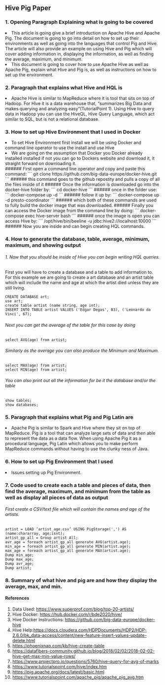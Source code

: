 ## Hive Pig Paper

### 1. Opening Paragraph Explaining what is going to be covered
<li> This article is going give a brief introduction on Apache Hive and Apache Pig. The document is going to go into detail on how to set up their environments as well as going into the languages that control Pig and Hive. The article will also provide an example on using Hive and Pig which will cover adding information in, displaying the information, as well as finding the average, maximum, and minimum. </li>
<li> This document is going to cover how to use Apache Hive as well as Apache Pig, explain what Hive and Pig is, as well as instructions on how to set up the environment.</li>

### 2. Paragraph that explains what Hive and HQL is
<li> Apache Hive is similar to MapReduce where it is tool that sits on top of Hadoop. For Hive it is a data warehouse that, “summarizes Big Data and makes querying and analyzing easy”(TutorialPoint 1). Using Hive to query data in Hadoop you can use the HiveQL, Hive Query Language, which act similar to SQL, but is not a relational database. </li>

### 3. How to set up Hive Environment that I used in Docker
<li> To set Hive Environment first install we will be using Docker and command line operator to use the install and use Hive </li>
<li> We are going on the assumption that Docker you Docker already installed installed if not you can go to Dockers website and download it, it straight forward on downloading it.</li>
###### First open a command line operator and copy and paste this command:
```
  git clone https://github.com/big-data-europe/docker-hive.git
```
###### this command goes to the github repostity and pulls a copy of all the files inside of it
###### Once the information is downloaded go into the docker-hive folder by:
```
  cd docker-hive
```
###### once in the folder use: 
```
  docker-compose up -d 
```
###### follow it up by: 
```
  docker-compose up -d presto-coordinator 
```
###### which both of these commands are used to fully build the docker image that was downloaded. </li>
###### Finally you can access the Docker image from the command line by doing:
```
  docker-compose exec hive-server bash
```
###### once the image is open you can access Hive by: 
```
  /opt/hive/bin/beeline -u jdbc:hive2://localhost:10000
```
###### Now you are inside and can begin creating HQL commands. </li>
  
### 4. How to generate the database, table, average, minimum, maximum, and showing output
###### 1. Now that you should be inside of Hive you can begin writing HQL queries.
First you will have to create a database and a table to add information to. For this example we are going to create a art database and an artist table which will include the name and age at which the artist died unless they are still living. 
```
CREATE DATABASE art;
use art;
create table artist (name string, age int);
INSERT INTO TABLE artist VALUES ('Edgar Degas', 83), ('Leonardo da Vinci', 67);
```
###### Next you can get the average of the table for this case by doing
```
select AVG(age) from artist; 
```
###### Similarly as the average you can also produce the Minimum and Maximum.
```
select MAX(age) from artist; 
select MIN(age) from artist;
```
###### You can also print out all the information for be it the database and/or the table
```
show tables;
show databases;
```
### 5. Paragraph that explains what Pig and Pig Latin are
<li> Apache Pig is similar to Spark and Hive where they sit on top of MapReduce. Pig is a tool that can analyze large sets of data and then able to represent the data as a data flow. When using Apache Pig it as a procedural language, Pig Latin which allows you to make perform MapReduce commands without having to use the clunky ness of Java. </li>

### 6. How to set up Pig Environment that I used
<li> Issues setting up Pig Environment.</li>

### 7. Code used to create each a table and pieces of data, then find the average, maximum, and minimum from the table as well as display all pieces of data as output
###### First create a CSV/text file which will contain the names and age of the artists.
```
artist = LOAD ‘artist_age.csv’ USING PigStorage(',') AS (name:chararray, age:isnt);
artist_gp_all = Group artist All;
avr_age = foreach artist_gp_all generate AVG(artist.age);
min_age = foreach artist_gp_all generate MIN(artist.age);
max_age = foreach artist_gp_all generate MAX(artist.age);
Dump min_age;
Dump max_age;
Dump avr_age;
Dump artist;
```

### 8. Summary of what hive and pig are and how they display the average, max, and min. 

#### References
1. Data Used: https://www.superprof.com/blog/top-20-artists/
2. Hive Docker: https://hub.docker.com/r/bde2020/hive/
3. Hive Docker Instructions: https://github.com/big-data-europe/docker-hive
4. Hive Help:https://docs.cloudera.com/HDPDocuments/HDP2/HDP-2.6.0/bk_data-access/content/new-feature-insert-values-update-delete.html
5. https://phoenixnap.com/kb/hive-create-table
6. https://datafibers-community.github.io/blog/2018/02/02/2018-02-02-hive-get-max-min-value-rows/
7. https://www.projectpro.io/questions/5760/hive-query-for-avg-of-marks
8. https://www.tutorialspoint.com/hive/index.htm
9. https://pig.apache.org/docs/latest/basic.html
10. https://www.tutorialspoint.com/apache_pig/apache_pig_avg.htm
